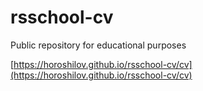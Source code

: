 # rsschool-cv
Public repository for educational purposes

[https://horoshilov.github.io/rsschool-cv/cv](https://horoshilov.github.io/rsschool-cv/cv)
